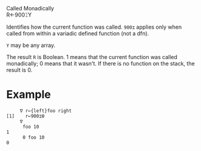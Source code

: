 <div class="heading">
  <div class="name">Called Monadically</div>
  <div class="command">R←900⌶Y</div>
</div>

Identifies how the current function was called. `900⌶` applies only when called from within a variadic defined function (not a dfn).

`Y` may be any array.

The result `R` is Boolean. 1 means that the current function was called monadically; 0 means that it wasn't. If there is no function on the stack, the result is 0.

# Example
```apl
     ∇ r←{left}foo right
[1]    r←900⌶⍬
     ∇
      foo 10
1
      0 foo 10
0

```
